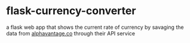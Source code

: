 # flask-currency-converter		
			
a flask web app that shows the current rate of currency 
by savaging the data from <a href="alphavantage.co">alphavantage.co<a> through their API service